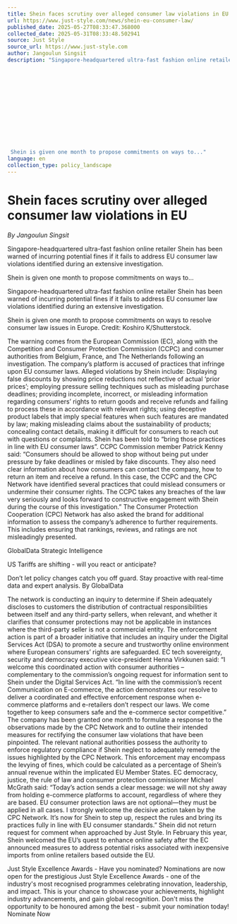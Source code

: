 ```yaml
---
title: Shein faces scrutiny over alleged consumer law violations in EU
url: https://www.just-style.com/news/shein-eu-consumer-law/
published_date: 2025-05-27T08:33:47.368000
collected_date: 2025-05-31T08:33:48.502941
source: Just Style
source_url: https://www.just-style.com
author: Jangoulun Singsit
description: "Singapore-headquartered ultra-fast fashion online retailer Shein has been warned of incurring potential fines if it fails to address EU consumer law violations identified during an extensive investigation. 
 
 
 
 
 
 
 
 
 
 
 
 
 
 Shein is given one month to propose commitments on ways to..."
language: en
collection_type: policy_landscape
---
```


# Shein faces scrutiny over alleged consumer law violations in EU

*By Jangoulun Singsit*

Singapore-headquartered ultra-fast fashion online retailer Shein has been warned of incurring potential fines if it fails to address EU consumer law violations identified during an extensive investigation. 
 
 
 
 
 
 
 
 
 
 
 
 
 
 Shein is given one month to propose commitments on ways to...

Singapore-headquartered ultra-fast fashion online retailer Shein has been warned of incurring potential fines if it fails to address EU consumer law violations identified during an extensive investigation.

Shein is given one month to propose commitments on ways to resolve consumer law issues in Europe. Credit: Koshiro K/Shutterstock.

The warning comes from the European Commission (EC), along with the Competition and Consumer Protection Commission (CCPC) and consumer authorities from Belgium, France, and The Netherlands following an investigation. 
 The company’s platform is accused of practices that infringe upon EU consumer laws. 
 Alleged violations by Shein include: Displaying false discounts by showing price reductions not reflective of actual ‘prior prices’; employing pressure selling techniques such as misleading purchase deadlines; providing incomplete, incorrect, or misleading information regarding consumers’ rights to return goods and receive refunds and failing to process these in accordance with relevant rights; using deceptive product labels that imply special features when such features are mandated by law; making misleading claims about the sustainability of products; concealing contact details, making it difficult for consumers to reach out with questions or complaints. 
 Shein has been told to “bring those practices in line with EU consumer laws”. 
 CCPC Commission member Patrick Kenny said: “Consumers should be allowed to shop without being put under pressure by fake deadlines or misled by fake discounts. They also need clear information about how consumers can contact the company, how to return an item and receive a refund. In this case, the CCPC and the CPC Network have identified several practices that could mislead consumers or undermine their consumer rights. The CCPC takes any breaches of the law very seriously and looks forward to constructive engagement with Shein during the course of this investigation.” 
 The Consumer Protection Cooperation (CPC) Network has also asked the brand for additional information to assess the company’s adherence to further requirements. This includes ensuring that rankings, reviews, and ratings are not misleadingly presented.

GlobalData Strategic Intelligence 
 
 US Tariffs are shifting - will you react or anticipate?
 
 Don’t let policy changes catch you off guard. Stay proactive with real-time data and expert analysis. 
 By GlobalData

The network is conducting an inquiry to determine if Shein adequately discloses to customers the distribution of contractual responsibilities between itself and any third-party sellers, when relevant, and whether it clarifies that consumer protections may not be applicable in instances where the third-party seller is not a commercial entity. 
 The enforcement action is part of a broader initiative that includes an inquiry under the Digital Services Act (DSA) to promote a secure and trustworthy online environment where European consumers’ rights are safeguarded. 
 EC tech sovereignty, security and democracy executive vice-president Henna Virkkunen said: “I welcome this coordinated action with consumer authorities – complementary to the commission’s ongoing request for information sent to Shein under the Digital Services Act. 
 “In line with the commission’s recent Communication on E-commerce, the action demonstrates our resolve to deliver a coordinated and effective enforcement response when e-commerce platforms and e-retailers don’t respect our laws. We come together to keep consumers safe and the e-commerce sector competitive.” 
 The company has been granted one month to formulate a response to the observations made by the CPC Network and to outline their intended measures for rectifying the consumer law violations that have been pinpointed. 
 The relevant national authorities possess the authority to enforce regulatory compliance if Shein neglect to adequately remedy the issues highlighted by the CPC Network. 
 This enforcement may encompass the levying of fines, which could be calculated as a percentage of Shein’s annual revenue within the implicated EU Member States. 
 EC democracy, justice, the rule of law and consumer protection commissioner Michael McGrath said: “Today’s action sends a clear message: we will not shy away from holding e-commerce platforms to account, regardless of where they are based. EU consumer protection laws are not optional—they must be applied in all cases. I strongly welcome the decisive action taken by the CPC Network. It’s now for Shein to step up, respect the rules and bring its practices fully in line with EU consumer standards.” 
 Shein did not return request for comment when approached by Just Style. 
 In February this year, Shein welcomed the EU’s quest to enhance online safety after the EC announced measures to address potential risks associated with inexpensive imports from online retailers based outside the EU.

Just Style Excellence Awards - Have you nominated? 
 Nominations are now open for the prestigious Just Style Excellence Awards - one of the industry's most recognised programmes celebrating innovation, leadership, and impact. This is your chance to showcase your achievements, highlight industry advancements, and gain global recognition. Don't miss the opportunity to be honoured among the best - submit your nomination today! 
 Nominate Now